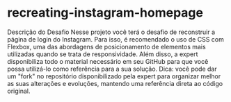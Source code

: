 # recreating-instagram-homepage
Descrição do Desafio Nesse projeto você terá o desafio de reconstruir a página de login do Instagram. Para isso, é recomendado o uso de CSS com Flexbox, uma das abordagens de posicionamento de elementos mais utilizadas quando se trata de responsividade. Além disso, a expert disponibiliza todo o material necessário em seu GitHub para que você possa utilizá-lo como referência para a sua solução.  Dica: você pode dar um "fork" no repositório disponibilizado pela expert para organizar melhor as suas alterações e evoluções, mantendo uma referência direta ao código original.
